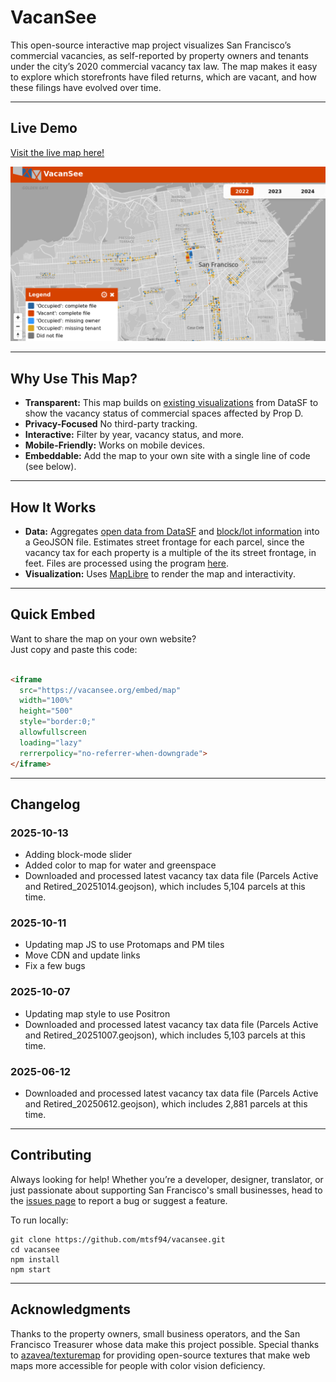 # VacanSee

This open-source interactive map project visualizes San Francisco’s commercial vacancies, as self-reported by property owners and tenants under the city’s 2020 commercial vacancy tax law. The map makes it easy to explore which storefronts have filed returns, which are vacant, and how these filings have evolved over time. 

---

## Live Demo

[Visit the live map here!](https://vacansee.org)

![Screenshot of VacanSee](public/img/vsm_screenshot2.png?raw=true)

---

## Why Use This Map?

- **Transparent:** This map builds on [existing visualizations](https://data.sfgov.org/Economy-and-Community/Map-of-Commercial-Vacancy-Tax-Status/iynh-ydf2) from DataSF to show the vacancy status of commercial spaces affected by Prop D. 
- **Privacy-Focused** No third-party tracking. 
- **Interactive:** Filter by year, vacancy status, and more.
- **Mobile-Friendly:** Works on mobile devices.
- **Embeddable:** Add the map to your own site with a single line of code (see below).

---

## How It Works

- **Data:** Aggregates [open data from DataSF](https://data.sfgov.org/Economy-and-Community/Taxable-Commercial-Spaces/rzkk-54yv/about_data) and [block/lot information](https://data.sfgov.org/Geographic-Locations-and-Boundaries/San-Francisco-Addresses-with-Units-Enterprise-Addr/ramy-di5m/about_data) into a GeoJSON file. Estimates street frontage for each parcel, since the vacancy tax for each property is a multiple of the its street frontage, in feet. Files are processed using the program [here](/processdata/merge_and_frontage.js).
- **Visualization:** Uses [MapLibre](https://maplibre.org/) to render the map and interactivity.

--- 

## Quick Embed

Want to share the map on your own website?  
Just copy and paste this code:

```html

<iframe
  src="https://vacansee.org/embed/map"
  width="100%"
  height="500"
  style="border:0;"
  allowfullscreen
  loading="lazy"
  rerrerpolicy="no-referrer-when-downgrade">
</iframe>

```
---

## Changelog

### 2025-10-13
- Adding block-mode slider
- Added color to map for water and greenspace 
- Downloaded and processed latest vacancy tax data file (Parcels Active and Retired_20251014.geojson), which includes 5,104 parcels at this time. 

### 2025-10-11
- Updating map JS to use Protomaps and PM tiles
- Move CDN and update links
- Fix a few bugs

### 2025-10-07
- Updating map style to use Positron
- Downloaded and processed latest vacancy tax data file (Parcels Active and Retired_20251007.geojson), which includes 5,103 parcels at this time. 

### 2025-06-12
- Downloaded and processed latest vacancy tax data file (Parcels Active and Retired_20250612.geojson), which includes 2,881 parcels at this time.

---

## Contributing

Always looking for help!  Whether you’re a developer, designer, translator, or just passionate about supporting San Francisco's small businesses, head to the [issues page](https://github.com/mtsf94/vacansee/issues) to report a bug or suggest a feature.

To run locally:

```
git clone https://github.com/mtsf94/vacansee.git
cd vacansee
npm install
npm start
```
---
## Acknowledgments

Thanks to the property owners, small business operators, and the San Francisco Treasurer whose data make this project possible. Special thanks to [azavea/texturemap](https://github.com/azavea/texturemap) for providing open-source textures that make web maps more accessible for people with color vision deficiency.
